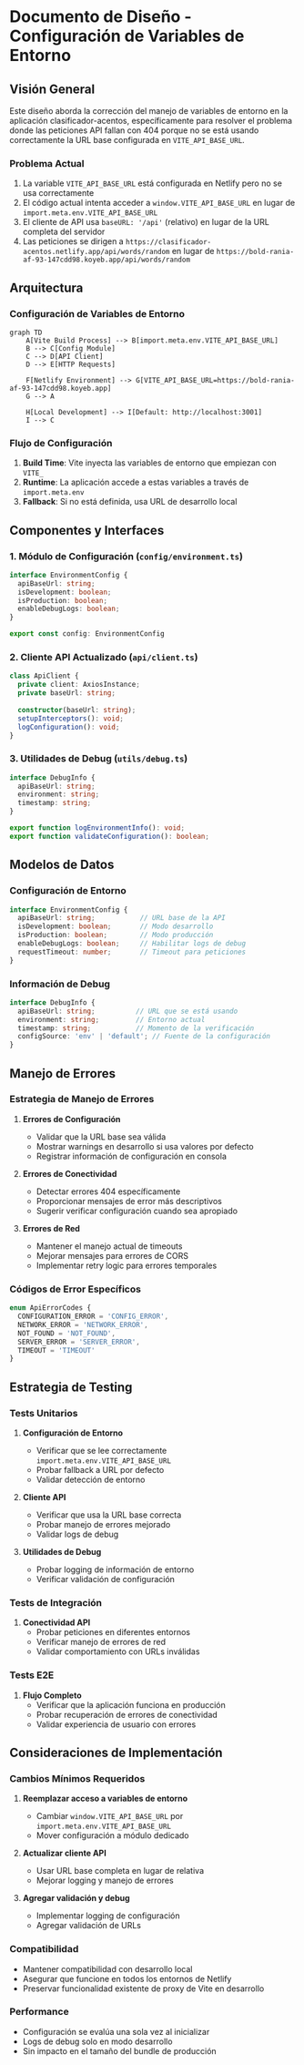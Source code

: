 # Documento de Diseño - Configuración de Variables de Entorno

## Visión General

Este diseño aborda la corrección del manejo de variables de entorno en la aplicación clasificador-acentos, específicamente para resolver el problema donde las peticiones API fallan con 404 porque no se está usando correctamente la URL base configurada en `VITE_API_BASE_URL`.

### Problema Actual

1. La variable `VITE_API_BASE_URL` está configurada en Netlify pero no se usa correctamente
2. El código actual intenta acceder a `window.VITE_API_BASE_URL` en lugar de `import.meta.env.VITE_API_BASE_URL`
3. El cliente de API usa `baseURL: '/api'` (relativo) en lugar de la URL completa del servidor
4. Las peticiones se dirigen a `https://clasificador-acentos.netlify.app/api/words/random` en lugar de `https://bold-rania-af-93-147cdd98.koyeb.app/api/words/random`

## Arquitectura

### Configuración de Variables de Entorno

```mermaid
graph TD
    A[Vite Build Process] --> B[import.meta.env.VITE_API_BASE_URL]
    B --> C[Config Module]
    C --> D[API Client]
    D --> E[HTTP Requests]
    
    F[Netlify Environment] --> G[VITE_API_BASE_URL=https://bold-rania-af-93-147cdd98.koyeb.app]
    G --> A
    
    H[Local Development] --> I[Default: http://localhost:3001]
    I --> C
```

### Flujo de Configuración

1. **Build Time**: Vite inyecta las variables de entorno que empiezan con `VITE_`
2. **Runtime**: La aplicación accede a estas variables a través de `import.meta.env`
3. **Fallback**: Si no está definida, usa URL de desarrollo local

## Componentes y Interfaces

### 1. Módulo de Configuración (`config/environment.ts`)

```typescript
interface EnvironmentConfig {
  apiBaseUrl: string;
  isDevelopment: boolean;
  isProduction: boolean;
  enableDebugLogs: boolean;
}

export const config: EnvironmentConfig
```

### 2. Cliente API Actualizado (`api/client.ts`)

```typescript
class ApiClient {
  private client: AxiosInstance;
  private baseUrl: string;
  
  constructor(baseUrl: string);
  setupInterceptors(): void;
  logConfiguration(): void;
}
```

### 3. Utilidades de Debug (`utils/debug.ts`)

```typescript
interface DebugInfo {
  apiBaseUrl: string;
  environment: string;
  timestamp: string;
}

export function logEnvironmentInfo(): void;
export function validateConfiguration(): boolean;
```

## Modelos de Datos

### Configuración de Entorno

```typescript
interface EnvironmentConfig {
  apiBaseUrl: string;           // URL base de la API
  isDevelopment: boolean;       // Modo desarrollo
  isProduction: boolean;        // Modo producción  
  enableDebugLogs: boolean;     // Habilitar logs de debug
  requestTimeout: number;       // Timeout para peticiones
}
```

### Información de Debug

```typescript
interface DebugInfo {
  apiBaseUrl: string;          // URL que se está usando
  environment: string;         // Entorno actual
  timestamp: string;           // Momento de la verificación
  configSource: 'env' | 'default'; // Fuente de la configuración
}
```

## Manejo de Errores

### Estrategia de Manejo de Errores

1. **Errores de Configuración**
   - Validar que la URL base sea válida
   - Mostrar warnings en desarrollo si usa valores por defecto
   - Registrar información de configuración en consola

2. **Errores de Conectividad**
   - Detectar errores 404 específicamente
   - Proporcionar mensajes de error más descriptivos
   - Sugerir verificar configuración cuando sea apropiado

3. **Errores de Red**
   - Mantener el manejo actual de timeouts
   - Mejorar mensajes para errores de CORS
   - Implementar retry logic para errores temporales

### Códigos de Error Específicos

```typescript
enum ApiErrorCodes {
  CONFIGURATION_ERROR = 'CONFIG_ERROR',
  NETWORK_ERROR = 'NETWORK_ERROR',
  NOT_FOUND = 'NOT_FOUND',
  SERVER_ERROR = 'SERVER_ERROR',
  TIMEOUT = 'TIMEOUT'
}
```

## Estrategia de Testing

### Tests Unitarios

1. **Configuración de Entorno**
   - Verificar que se lee correctamente `import.meta.env.VITE_API_BASE_URL`
   - Probar fallback a URL por defecto
   - Validar detección de entorno

2. **Cliente API**
   - Verificar que usa la URL base correcta
   - Probar manejo de errores mejorado
   - Validar logs de debug

3. **Utilidades de Debug**
   - Probar logging de información de entorno
   - Verificar validación de configuración

### Tests de Integración

1. **Conectividad API**
   - Probar peticiones en diferentes entornos
   - Verificar manejo de errores de red
   - Validar comportamiento con URLs inválidas

### Tests E2E

1. **Flujo Completo**
   - Verificar que la aplicación funciona en producción
   - Probar recuperación de errores de conectividad
   - Validar experiencia de usuario con errores

## Consideraciones de Implementación

### Cambios Mínimos Requeridos

1. **Reemplazar acceso a variables de entorno**
   - Cambiar `window.VITE_API_BASE_URL` por `import.meta.env.VITE_API_BASE_URL`
   - Mover configuración a módulo dedicado

2. **Actualizar cliente API**
   - Usar URL base completa en lugar de relativa
   - Mejorar logging y manejo de errores

3. **Agregar validación y debug**
   - Implementar logging de configuración
   - Agregar validación de URLs

### Compatibilidad

- Mantener compatibilidad con desarrollo local
- Asegurar que funcione en todos los entornos de Netlify
- Preservar funcionalidad existente de proxy de Vite en desarrollo

### Performance

- Configuración se evalúa una sola vez al inicializar
- Logs de debug solo en modo desarrollo
- Sin impacto en el tamaño del bundle de producción